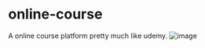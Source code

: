 # online-course
A online course platform pretty much like udemy.
![image](https://user-images.githubusercontent.com/50956994/207378693-d6e953e9-7663-4567-8c73-086831717bbc.png)
